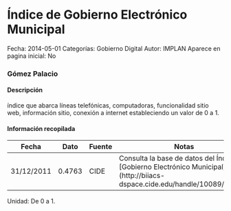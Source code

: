 Índice de Gobierno Electrónico Municipal
=====

Fecha: 2014-05-01
Categorías: Gobierno Digital
Autor: IMPLAN
Aparece en pagina inicial: No

### Gómez Palacio

#### Descripción

índice que abarca líneas telefónicas, computadoras, funcionalidad sitio web, información sitio, conexión a internet estableciendo un valor de 0 a 1.

<!-- break -->

#### Información recopilada

<table class="table table-hover table-bordered matriz">
  <thead>
    <tr><th>Fecha</th><th>Dato</th><th>Fuente</th><th>Notas</th></tr>
  </thead>
  <tbody>
    <tr><td class="centrado">31/12/2011</td><td class="derecha">0.4763</td><td>CIDE</td><td>Consulta la base de datos del Índice de [Gobierno Electrónico Municipal](http://biiacs-dspace.cide.edu/handle/10089/16427)</td></tr>
  </tbody>
</table>

Unidad: De 0 a 1.
